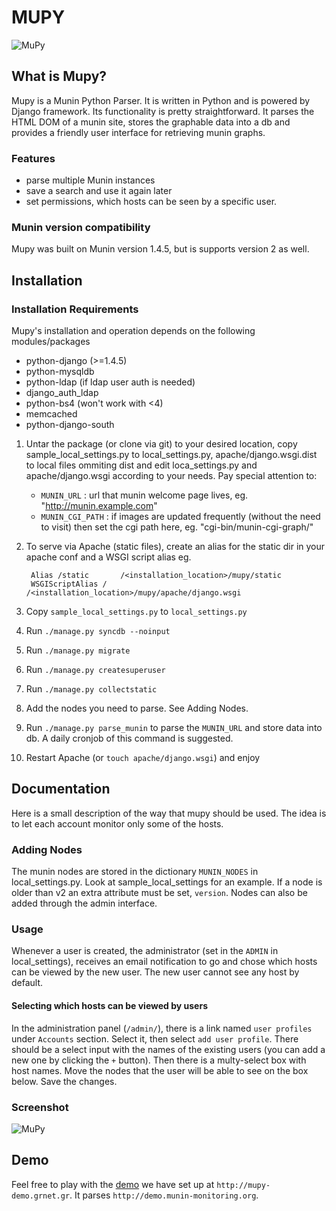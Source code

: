 # MUPY

<img src="https://github.com/grnet/mupy/blob/master/mupy/static/images/mupy_logo.png" alt="MuPy">

## What is Mupy?

Mupy is a Munin Python Parser. It is written in Python and is powered by Django framework.
Its functionality is pretty straightforward. It parses the HTML DOM of a munin site, stores the graphable
data into a db and provides a friendly user interface for retrieving munin graphs.

### Features
- parse multiple Munin instances
- save a search and use it again later
- set permissions, which hosts can be seen by a specific user.


### Munin version compatibility
Mupy was built on Munin version 1.4.5, but is supports version 2 as well.


## Installation

### Installation Requirements
Mupy's installation and operation depends on the following modules/packages

* python-django (>=1.4.5)
* python-mysqldb
* python-ldap (if ldap user auth is needed)
* django_auth_ldap
* python-bs4 (won't work with <4)
* memcached
* python-django-south



1. Untar the package (or clone via git) to your desired location, copy sample_local_settings.py to local_settings.py, apache/django.wsgi.dist to local files ommiting dist and edit loca_settings.py and apache/django.wsgi according to your needs. Pay special attention to:
	- `MUNIN_URL` : url that munin welcome page lives, eg. "http://munin.example.com"
	- `MUNIN_CGI_PATH` : if images are updated frequently (without the need to visit) then set the cgi path here, eg. "cgi-bin/munin-cgi-graph/"

2. To serve via Apache (static files),
create an alias for the static dir in your apache conf and a WSGI script alias eg.

		Alias /static       /<installation_location>/mupy/static
		WSGIScriptAlias /      /<installation_location>/mupy/apache/django.wsgi

3. Copy `sample_local_settings.py` to `local_settings.py`
4. Run `./manage.py syncdb --noinput`
5. Run `./manage.py migrate`
6. Run `./manage.py createsuperuser`
7. Run `./manage.py collectstatic`
8. Add the nodes you need to parse. See Adding Nodes.
9. Run `./manage.py parse_munin` to parse the `MUNIN_URL` and store data into db. A daily cronjob of this command is suggested.
10. Restart Apache (or `touch apache/django.wsgi`) and enjoy


## Documentation
Here is a small description of the way that mupy should be used.
The idea is to let each account monitor only some of the hosts.

### Adding Nodes
The munin nodes are stored in the dictionary `MUNIN_NODES` in local_settings.py.
Look at sample_local_settings for an example. If a node is older than v2 an extra
attribute must be set, `version`. Nodes can also be added through the admin interface.

### Usage
Whenever a user is created, the administrator (set in the `ADMIN` in
local_settings), receives an email notification to go and chose which hosts can
 be viewed by the new user. The new user cannot see any host by default.

#### Selecting which hosts can be viewed by users
In the administration panel (`/admin/`), there is a link named `user profiles`
under `Accounts` section. Select it, then select `add user profile`. There
should be a select input with the names of the existing users (you can add a
new one by clicking the `+` button). Then there is a multy-select box with host
names. Move the nodes that the user will be able to see on the box below. Save
the changes.

### Screenshot

<img src="https://github.com/grnet/mupy/blob/master/mupy/static/images/mupy_screenshot.jpeg" alt="MuPy">

## Demo
Feel free to play with the [demo](http://mupy-demo.grnet.gr/ "Mupy Demo") we have set up at `http://mupy-demo.grnet.gr`.
It parses `http://demo.munin-monitoring.org`.

